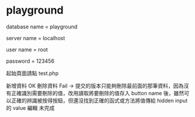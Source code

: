 # playground

database name = playground

server name = localhost

user name = root

password = 123456


起始頁面請點 test.php

新增資料 OK
刪除資料 Fail -> 提交的版本只能夠刪除最前面的那筆資料，因為沒有正確識別需要刪除的值，改用讀取將要刪除的值存入 button name 後，雖然可以正確的辨識被按得按鈕，但還沒找到正確的函式或方法將值傳給 hidden input 的 value
編輯 未完成

